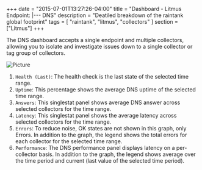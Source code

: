+++
date = "2015-07-01T13:27:26-04:00"
title = "Dashboard - Litmus Endpoint: |--- DNS"
description = "Deatiled breakdown of the raintank global footprint"
tags = [ "raintank", "litmus", "collectors" ]
section = ["Litmus"]
+++

The DNS dashboard accepts a single endpoint and multiple collectors, allowing you to isolate and investigate issues down to a single collector or tag group of collectors. 


![Picture](/img/docs/Litmus-Endpoint-DNS.png)

1. `Health (Last)`: The health check is the last state of the selected time range. 
2. `Uptime`: This percentage shows the average DNS uptime of the selected time range.
3. `Answers`: This singlestat panel shows average DNS answer across selected collectors for the time range.
4. `Latency`: This singlestat panel shows the average latency across selected collectors for the time range.
5. `Errors`: To reduce noise, OK states are not shown in this graph, only Errors. In addition to the graph, the legend shows the total errors for each collector for the selected time range. 
6. `Performance`: The DNS performance panel displays latency on a per-collector basis. In addition to the graph, the legend shows average over the time period and current (last value of the selected time period).
